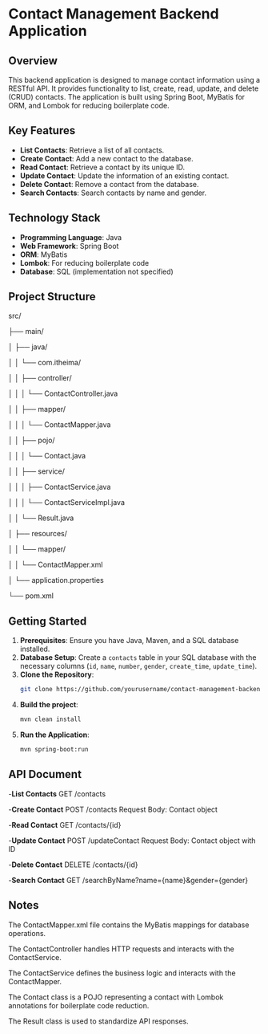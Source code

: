 # Contact Management Backend Application

## Overview

This backend application is designed to manage contact information using a RESTful API. It provides functionality to list, create, read, update, and delete (CRUD) contacts. The application is built using Spring Boot, MyBatis for ORM, and Lombok for reducing boilerplate code.

## Key Features

- **List Contacts**: Retrieve a list of all contacts.
- **Create Contact**: Add a new contact to the database.
- **Read Contact**: Retrieve a contact by its unique ID.
- **Update Contact**: Update the information of an existing contact.
- **Delete Contact**: Remove a contact from the database.
- **Search Contacts**: Search contacts by name and gender.

## Technology Stack

- **Programming Language**: Java
- **Web Framework**: Spring Boot
- **ORM**: MyBatis
- **Lombok**: For reducing boilerplate code
- **Database**: SQL (implementation not specified)

## Project Structure
src/

├── main/

│   ├── java/

│   │   └── com.itheima/

│   │       ├── controller/

│   │       │   └── ContactController.java

│   │       ├── mapper/

│   │       │   └── ContactMapper.java

│   │       ├── pojo/

│   │       │   └── Contact.java

│   │       ├── service/

│   │       │   ├── ContactService.java

│   │       │   └── ContactServiceImpl.java

│   │       └── Result.java

│   ├── resources/

│   │   └── mapper/

│   │       └── ContactMapper.xml

│   └── application.properties

└── pom.xml


## Getting Started

1. **Prerequisites**: Ensure you have Java, Maven, and a SQL database installed.
2. **Database Setup**: Create a `contacts` table in your SQL database with the necessary columns (`id`, `name`, `number`, `gender`, `create_time`, `update_time`).
3. **Clone the Repository**:
   ```bash
   git clone https://github.com/yourusername/contact-management-backend.git
   ```
4. **Build the project**:
    ```bash
    mvn clean install
    ```
5. **Run the Application**:
   ```bash
   mvn spring-boot:run
   ```
## API Document
-**List Contacts**
   GET /contacts

-**Create Contact**
  POST /contacts
  Request Body: Contact object

-**Read Contact**
  GET /contacts/{id}

-**Update Contact**
  POST /updateContact
  Request Body: Contact object with ID

-**Delete Contact**
  DELETE /contacts/{id}

-**Search Contact**
  GET /searchByName?name={name}&gender={gender}

## Notes
The ContactMapper.xml file contains the MyBatis mappings for database operations.

The ContactController handles HTTP requests and interacts with the ContactService.

The ContactService defines the business logic and interacts with the ContactMapper.

The Contact class is a POJO representing a contact with Lombok annotations for boilerplate code reduction.

The Result class is used to standardize API responses.
